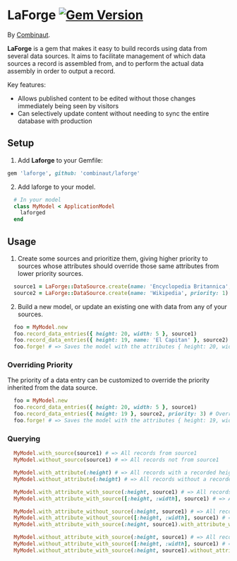 # LaForge [![Gem Version](https://badge.fury.io/rb/laforge.svg)](https://badge.fury.io/rb/laforge)

By [Combinaut](http://www.combinaut.com).

**LaForge** is a gem that makes it easy to build records using data from several data sources. It aims to facilitate
management of which data sources a record is assembled from, and to perform the actual data assembly in order to output
a record.

Key features:

- Allows published content to be edited without those changes immediately being seen by visitors
- Can selectively update content without needing to sync the entire database with production

## Setup
1. Add **Laforge** to your Gemfile:

  ```ruby
  gem 'laforge', github: 'combinaut/laforge'
  ```

2. Add laforge to your model.

  ```ruby
    # In your model
    class MyModel < ApplicationModel
      laforged
    end
  ```

## Usage

1. Create some sources and prioritize them, giving higher priority to sources whose attributes should override those
   same attributes from lower priority sources.

  ```ruby
    source1 = LaForge::DataSource.create(name: 'Encyclopedia Britannica', priority: 2)
    source2 = LaForge::DataSource.create(name: 'Wikipedia', priority: 1)
  ```

2. Build a new model, or update an existing one with data from any of your sources.

  ```ruby
    foo = MyModel.new
    foo.record_data_entries({ height: 20, width: 5 }, source1)
    foo.record_data_entries({ height: 19, name: 'El Capitan' }, source2)
    foo.forge! # => Saves the model with the attributes { height: 20, width: 5, name: 'El Capitan' }
  ```

### Overriding Priority

The priority of a data entry can be customized to override the priority inherited from the data source.

  ```ruby
    foo = MyModel.new
    foo.record_data_entries({ height: 20, width: 5 }, source1)
    foo.record_data_entries({ height: 19 }, source2, priority: 3) # Override the priority inherited from the data source
    foo.forge! # => Saves the model with the attributes { height: 19, width: 5 }
  ```

### Querying
  ```ruby
    MyModel.with_source(source1) # => All records from source1
    MyModel.without_source(source1) # => All records not from source1

    MyModel.with_attribute(:height) # => All records with a recorded height attribute from any source
    MyModel.without_attribute(:height) # => All records without a recorded height attribute from any source

    MyModel.with_attribute_with_source(:height, source1) # => All records with a recorded height attribute from source1
    MyModel.with_attribute_with_source([:height, :width], source1) # => All records with a recorded height or width attribute from source1

    MyModel.with_attribute_without_source(:height, source1) # => All records with a recorded height not from source1
    MyModel.with_attribute_without_source([:height, :width], source1) # => All records with a recorded height or width attribute not from source1
    MyModel.with_attribute_with_source(:height, source1).with_attribute_with_source(:width, source1) # => All records with both a recorded height and width attribute from source1

    MyModel.without_attribute_with_source(:height, source1) # => All records without a recorded height attribute from source1
    MyModel.without_attribute_with_source([:height, :width], source1) # => All records missing a recorded height or missing a recorded width from source1
    MyModel.without_attribute_with_source(:height, source1).without_attribute_with_source(:width, source1) # => All records without both a recorded height and width attribute from source1
  ```
